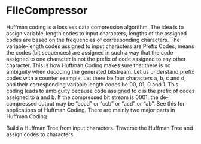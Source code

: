 # FIleCompressor
Huffman coding is a lossless data compression algorithm. The idea is to assign variable-length codes to input characters, lengths of the assigned codes are based on the frequencies of corresponding characters. 
The variable-length codes assigned to input characters are Prefix Codes, means the codes (bit sequences) are assigned in such a way that the code assigned to one character is not the prefix of code assigned to any other character. This is how Huffman Coding makes sure that there is no ambiguity when decoding the generated bitstream. 
Let us understand prefix codes with a counter example. Let there be four characters a, b, c and d, and their corresponding variable length codes be 00, 01, 0 and 1. This coding leads to ambiguity because code assigned to c is the prefix of codes assigned to a and b. If the compressed bit stream is 0001, the de-compressed output may be “cccd” or “ccb” or “acd” or “ab”.
See this for applications of Huffman Coding. 
There are mainly two major parts in Huffman Coding

Build a Huffman Tree from input characters.
Traverse the Huffman Tree and assign codes to characters.
